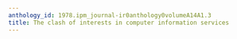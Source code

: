 ```yaml
---
anthology_id: 1978.ipm_journal-ir0anthology0volumeA14A1.3
title: The clash of interests in computer information services
---
```

